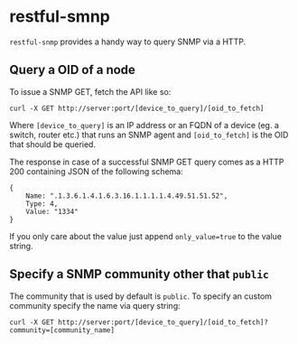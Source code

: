 # restful-smnp

`restful-snmp` provides a handy way to query SNMP via a HTTP.

## Query a OID of a node 
To issue a SNMP GET, fetch the API like so:
```
curl -X GET http://server:port/[device_to_query]/[oid_to_fetch]
```
Where `[device_to_query]` is an IP address or an FQDN of a device (eg. a switch, router etc.) that runs an SNMP agent and `[oid_to_fetch]` is the OID that should be queried. 

The response in case of a successful SNMP GET query comes as a HTTP 200 containing JSON of the following schema:
```
{
    Name: ".1.3.6.1.4.1.6.3.16.1.1.1.1.4.49.51.51.52",
    Type: 4,
    Value: "1334"
}
```
If you only care about the value just append `only_value=true` to the value string.

## Specify a SNMP community other that `public`
The community that is used by default is `public`. To specify an custom community specify the name via query string: 
```
curl -X GET http://server:port/[device_to_query]/[oid_to_fetch]?community=[community_name]
